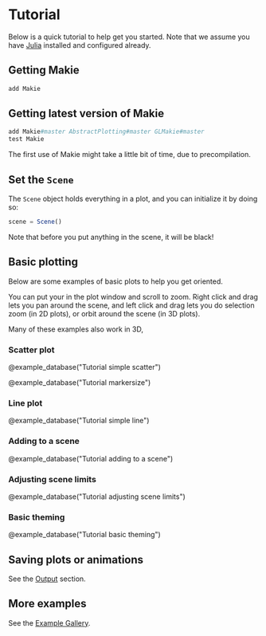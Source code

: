 # Tutorial

Below is a quick tutorial to help get you started. Note that we assume you have [Julia](https://julialang.org/) installed and configured already.

## Getting Makie

```julia
add Makie
```

## Getting latest version of Makie

```Julia
add Makie#master AbstractPlotting#master GLMakie#master
test Makie
```

The first use of Makie might take a little bit of time, due to precompilation.

## Set the `Scene`

The `Scene` object holds everything in a plot, and you can initialize it by doing so:

```julia
scene = Scene()
```

Note that before you put anything in the scene, it will be black!

## Basic plotting

Below are some examples of basic plots to help you get oriented.

You can put your in the plot window and scroll to zoom. Right click and drag lets you pan around the scene, and left click and drag lets you do selection zoom (in 2D plots), or orbit around the scene (in 3D plots).

Many of these examples also work in 3D,

### Scatter plot

@example_database("Tutorial simple scatter")

@example_database("Tutorial markersize")

### Line plot

@example_database("Tutorial simple line")

### Adding to a scene

@example_database("Tutorial adding to a scene")

### Adjusting scene limits

@example_database("Tutorial adjusting scene limits")

### Basic theming

@example_database("Tutorial basic theming")

## Saving plots or animations

See the [Output](@ref) section.


## More examples

See the [Example Gallery](https://simondanisch.github.io/ReferenceImages/gallery/index.html).
